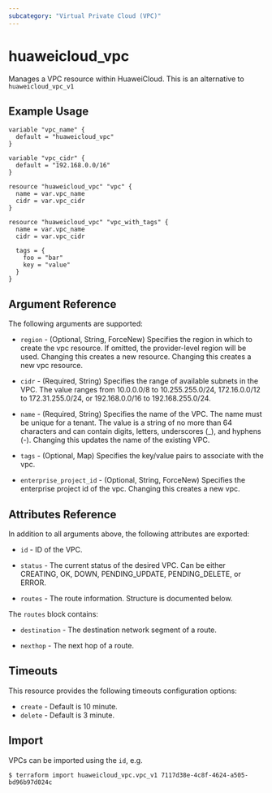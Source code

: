 ```yaml
---
subcategory: "Virtual Private Cloud (VPC)"
---
```


# huaweicloud_vpc

Manages a VPC resource within HuaweiCloud.
This is an alternative to `huaweicloud_vpc_v1`

## Example Usage

```hcl
variable "vpc_name" {
  default = "huaweicloud_vpc"
}

variable "vpc_cidr" {
  default = "192.168.0.0/16"
}

resource "huaweicloud_vpc" "vpc" {
  name = var.vpc_name
  cidr = var.vpc_cidr
}

resource "huaweicloud_vpc" "vpc_with_tags" {
  name = var.vpc_name
  cidr = var.vpc_cidr

  tags = {
    foo = "bar"
    key = "value"
  }
}
```

## Argument Reference

The following arguments are supported:

* `region` - (Optional, String, ForceNew) Specifies the region in which to create the vpc resource. If omitted, the provider-level region will be used. Changing this creates a new resource. Changing this creates a new vpc resource.

* `cidr` - (Required, String) Specifies the range of available subnets in the VPC. The value ranges from 10.0.0.0/8 to 10.255.255.0/24, 172.16.0.0/12 to 172.31.255.0/24, or 192.168.0.0/16 to 192.168.255.0/24.

* `name` - (Required, String) Specifies the name of the VPC. The name must be unique for a tenant. The value is a string of no more than 64 characters and can contain digits, letters, underscores (_), and hyphens (-). Changing this updates the name of the existing VPC.

* `tags` - (Optional, Map) Specifies the key/value pairs to associate with the vpc.

* `enterprise_project_id` - (Optional, String, ForceNew) Specifies the enterprise project id of the vpc. Changing this creates a new vpc.

## Attributes Reference

In addition to all arguments above, the following attributes are exported:

* `id` -  ID of the VPC.

* `status` - The current status of the desired VPC. Can be either CREATING, OK, DOWN, PENDING_UPDATE, PENDING_DELETE, or ERROR.

* `routes` - The route information. Structure is documented below.

The `routes` block contains:

* `destination` - The destination network segment of a route.

* `nexthop` - The next hop of a route.

## Timeouts
This resource provides the following timeouts configuration options:
* `create` - Default is 10 minute.
* `delete` - Default is 3 minute.

## Import

VPCs can be imported using the `id`, e.g.

```
$ terraform import huaweicloud_vpc.vpc_v1 7117d38e-4c8f-4624-a505-bd96b97d024c
```
